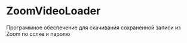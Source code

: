 # ZoomVideoLoader
Программное обеспечение для скачивания сохраненной записи из Zoom по сслке и паролю <!-- описание репозитория -->
